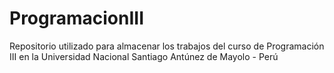 # ProgramacionIII
Repositorio utilizado para almacenar los trabajos del curso de Programación III en la Universidad Nacional Santiago Antúnez de Mayolo - Perú
